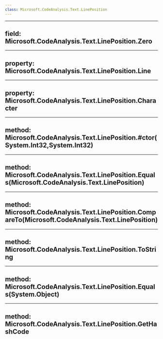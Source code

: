 ```yaml
---
class: Microsoft.CodeAnalysis.Text.LinePosition
---
```


---
field: Microsoft.CodeAnalysis.Text.LinePosition.Zero
---

---
property: Microsoft.CodeAnalysis.Text.LinePosition.Line
---

---
property: Microsoft.CodeAnalysis.Text.LinePosition.Character
---

---
method: Microsoft.CodeAnalysis.Text.LinePosition.#ctor(System.Int32,System.Int32)
---

---
method: Microsoft.CodeAnalysis.Text.LinePosition.Equals(Microsoft.CodeAnalysis.Text.LinePosition)
---

---
method: Microsoft.CodeAnalysis.Text.LinePosition.CompareTo(Microsoft.CodeAnalysis.Text.LinePosition)
---

---
method: Microsoft.CodeAnalysis.Text.LinePosition.ToString
---

---
method: Microsoft.CodeAnalysis.Text.LinePosition.Equals(System.Object)
---

---
method: Microsoft.CodeAnalysis.Text.LinePosition.GetHashCode
---


